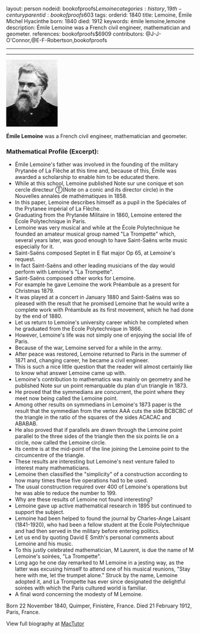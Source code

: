 layout: person
nodeid: bookofproofs$Lemoine
categories: history,19th-century
parentid: bookofproofs$603
tags: 
orderid: 1840
title: Lemoine, Émile Michel Hyacinthe
born: 1840
died: 1912
keywords: émile lemoine,lemoine
description: Émile Lemoine was a French civil engineer, mathematician and geometer.
references: bookofproofs$6909
contributors: @J-J-O'Connor,@E-F-Robertson,bookofproofs

---



---

![Lemoine.jpg](https://github.com/bookofproofs/bookofproofs.github.io/blob/main/_sources/_assets/images/portraits/Lemoine.jpg?raw=true)

**Émile  Lemoine**  was a French civil engineer, mathematician and geometer.

### Mathematical Profile (Excerpt):
* Émile Lemoine's father was involved in the founding of the military Prytanée of La Flèche at this time and, because of this, Émile was awarded a scholarship to enable him to be educated there.
* While at this school, Lemoine published Note sur une conique et son cercle directeur Ⓣ(Note on a conic and its director circle) in the Nouvelles annales de mathématiques in 1858.
* In this paper, Lemoine describes himself as a pupil in the Spéciales of the Prytanee impérial of La Flèche.
* Graduating from the Prytanée Militaire in 1860, Lemoine entered the École Polytechnique in Paris.
* Lemoine was very musical and while at the École Polytechnique he founded an amateur musical group named "La Trompette" which, several years later, was good enough to have Saint-Saëns write music especially for it.
* Saint-Saëns composed Septet in E flat major Op 65, at Lemoine's request.
* In fact Saint-Saëns and other leading musicians of the day would perform with Lemoine's "La Trompette".
* Saint-Saëns composed other works for Lemoine.
* For example he gave Lemoine the work Préambule as a present for Christmas 1879.
* It was played at a concert in January 1880 and Saint-Saëns was so pleased with the result that he promised Lemoine that he would write a complete work with Préambule as its first movement, which he had done by the end of 1880.
* Let us return to Lemoine's university career which he completed when he graduated from the École Polytechnique in 1866.
* However, Lemoine's life was not simply one of enjoying the social life of Paris.
* Because of the war, Lemoine served for a while in the army.
* After peace was restored, Lemoine returned to Paris in the summer of 1871 and, changing career, he became a civil engineer.
* This is such a nice little question that the reader will almost certainly like to know what answer Lemoine came up with.
* Lemoine's contribution to mathematics was mainly on geometry and he published Note sur un point remarquable du plan d'un triangle in 1873.
* He proved that the symmedians are concurrent, the point where they meet now being called the Lemoine point.
* Among other results on symmedians in Lemoine's 1873 paper is the result that the symmedian from the vertex AAA cuts the side BCBCBC of the triangle in the ratio of the squares of the sides ACACAC and ABABAB.
* He also proved that if parallels are drawn through the Lemoine point parallel to the three sides of the triangle then the six points lie on a circle, now called the Lemoine circle.
* Its centre is at the mid-point of the line joining the Lemoine point to the circumcentre of the triangle.
* These results are interesting but Lemoine's next venture failed to interest many mathematicians.
* Lemoine then classified the "simplicity" of a construction according to how many times these five operations had to be used.
* The usual construction required over 400 of Lemoine's operations but he was able to reduce the number to 199.
* Why are these results of Lemoine not found interesting?
* Lemoine gave up active mathematical research in 1895 but continued to support the subject.
* Lemoine had been helped to found the journal by Charles-Ange Laisant (1841-1920), who had been a fellow student at the École Polytechnique and had then served in the military before entering politics.
* Let us end by quoting David E Smith's personal comments about Lemoine and his music.
* To this justly celebrated mathematician, M Laurent, is due the name of M Lemoine's soirées, "La Trompette".
* Long ago he one day remarked to M Lemoine in a jesting way, as the latter was excusing himself to attend one of his musical reunions, "Stay here with me, let the trumpet alone." Struck by the name, Lemoine adopted it, and La Trompette has ever since designated the delightful soirées with which the Paris cultured world is familiar.
* A final word concerning the modesty of M Lemoine.

Born 22 November 1840, Quimper, Finistère, France. Died 21 February 1912, Paris, France.

View full biography at [MacTutor](https://mathshistory.st-andrews.ac.uk/Biographies/Lemoine/)
